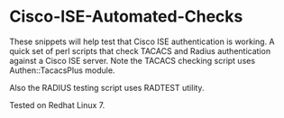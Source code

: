 # Cisco-ISE-Automated-Checks
These snippets will help test that Cisco ISE authentication is working. 
A quick set of perl scripts that check TACACS and Radius authentication against a Cisco ISE server. Note the TACACS checking script uses Authen::TacacsPlus module.

Also the RADIUS testing script uses RADTEST utility.

Tested on Redhat Linux 7.
